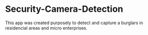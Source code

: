# Security-Camera-Detection
This app was created purposely to detect and capture a burglars in residencial areas and micro enterprises. 

